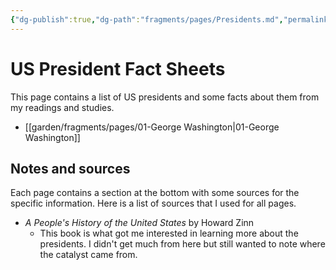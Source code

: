 ```yaml
---
{"dg-publish":true,"dg-path":"fragments/pages/Presidents.md","permalink":"/fragments/pages/presidents/","created":"2025-07-16T21:52:52.251-04:00","updated":"2025-07-26T14:08:14.448-04:00"}
---
```



# US President Fact Sheets

This page contains a list of US presidents and some facts about them from my readings and studies.

- [[garden/fragments/pages/01-George Washington\|01-George Washington]]

## Notes and sources 
Each page contains a section at the bottom with some sources for the specific information. Here is a list of sources that I used for all pages.

- *A People's History of the United States* by Howard Zinn
	- This book is what got me interested in learning more about the presidents. I didn't get much from here but still wanted to note where the catalyst came from.
